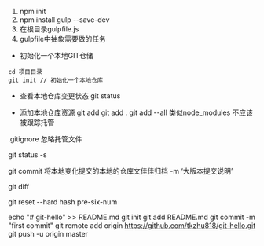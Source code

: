 1. npm init
2. npm install gulp --save-dev
3. 在根目录gulpfile.js
4. gulpfile中抽象需要做的任务

- 初始化一个本地GIT仓储
``` shell
cd 项目目录
git init // 初始化一个本地仓库
```

- 查看本地仓库变更状态
git status

- 添加本地仓库资源
git add
git add .
git add --all
	类似node_modules 不应该被跟踪托管

.gitignore 忽略托管文件

git status -s

git commit 将本地变化提交的本地的仓库文佳佳归档
 -m ‘大版本提交说明’

git diff



git reset --hard hash pre-six-num

echo "# git-hello" >> README.md
git init
git add README.md
git commit -m "first commit"
git remote add origin https://github.com/tkzhu818/git-hello.git
git push -u origin master